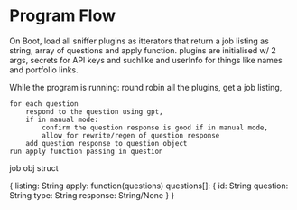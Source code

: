 # Program Flow

On Boot, load all sniffer plugins as itterators that return a job listing as string, array of questions and apply function.
plugins are initialised w/ 2 args, secrets for API keys and suchlike and userInfo for things like names and portfolio links.

While the program is running:
	round robin all the plugins,
	get a job listing,

	for each question
		respond to the question using gpt,
		if in manual mode:
			confirm the question response is good if in manual mode,
			allow for rewrite/regen of question response
		add question response to question object
	run apply function passing in question

job obj struct

{
	listing: String
	apply: function(questions)
	questions[]: {
		id: String
		question: String
		type: String
		response: String/None
	}
}